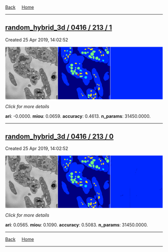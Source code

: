 
[Back](..)&nbsp;&nbsp;&nbsp;&nbsp;&nbsp;[Home](https://leapmanlab.github.io/snapshots)

---

<div class="summary"><a href="1"><h2>random_hybrid_3d / 0416 / 213 / 1</h2></a><p>Created 25 Apr 2019, 14:02:52
</p><a href="1"><img src="1/media/summary.png" align="center"></a><p>
<i>Click for more details</i>
</p></div>

**ari**: -0.0000. **miou**: 0.0659. **accuracy**: 0.4613. **n_params**: 31450.0000. 

---

<div class="summary"><a href="0"><h2>random_hybrid_3d / 0416 / 213 / 0</h2></a><p>Created 25 Apr 2019, 14:02:52
</p><a href="0"><img src="0/media/summary.png" align="center"></a><p>
<i>Click for more details</i>
</p></div>

**ari**: 0.0565. **miou**: 0.1090. **accuracy**: 0.5083. **n_params**: 31450.0000. 

---

[Back](..)&nbsp;&nbsp;&nbsp;&nbsp;&nbsp;[Home](https://leapmanlab.github.io/snapshots)

---
